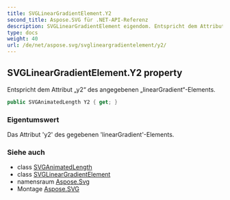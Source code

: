 ```yaml
---
title: SVGLinearGradientElement.Y2
second_title: Aspose.SVG für .NET-API-Referenz
description: SVGLinearGradientElement eigendom. Entspricht dem Attribut y2 des angegebenen linearGradientElements.
type: docs
weight: 40
url: /de/net/aspose.svg/svglineargradientelement/y2/
---
```

## SVGLinearGradientElement.Y2 property

Entspricht dem Attribut „y2“ des angegebenen „linearGradient“-Elements.

```csharp
public SVGAnimatedLength Y2 { get; }
```

### Eigentumswert

Das Attribut 'y2' des gegebenen 'linearGradient'-Elements.

### Siehe auch

* class [SVGAnimatedLength](../../../aspose.svg.datatypes/svganimatedlength/)
* class [SVGLinearGradientElement](../)
* namensraum [Aspose.Svg](../../svglineargradientelement/)
* Montage [Aspose.SVG](../../../)


